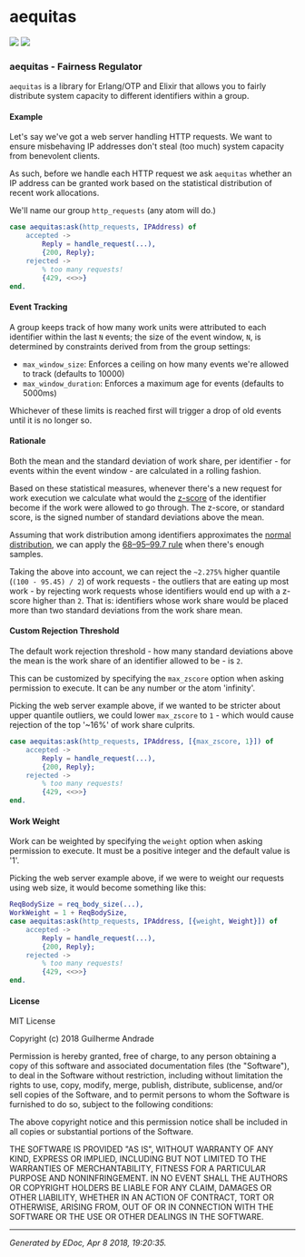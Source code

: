 # aequitas

[![](https://img.shields.io/hexpm/v/aequitas.svg?style=flat)](https://hex.pm/packages/aequitas)
[![](https://travis-ci.org/g-andrade/aequitas.png?branch=master)](https://travis-ci.org/g-andrade/aequitas)

### <span id="aequitas_-_Fairness_Regulator">aequitas - Fairness Regulator</span>

`aequitas` is a library for Erlang/OTP and Elixir that allows you to
fairly distribute system capacity to different identifiers within a
group.

#### <span id="Example">Example</span>

Let's say we've got a web server handling HTTP requests. We want to
ensure misbehaving IP addresses don't steal (too much) system capacity
from benevolent clients.

As such, before we handle each HTTP request we ask `aequitas` whether an
IP address can be granted work based on the statistical distribution of
recent work allocations.

We'll name our group `http_requests` (any atom will do.)

``` erlang
case aequitas:ask(http_requests, IPAddress) of
    accepted ->
        Reply = handle_request(...),
        {200, Reply};
    rejected ->
        % too many requests!
        {429, <<>>}
end.
```

#### <span id="Event_Tracking">Event Tracking</span>

A group keeps track of how many work units were attributed to each
identifier within the last `N` events; the size of the event window,
`N`, is determined by constraints derived from from the group settings:

  - `max_window_size`: Enforces a ceiling on how many events we're
    allowed to track (defaults to 10000)
  - `max_window_duration`: Enforces a maximum age for events (defaults
    to 5000ms)

Whichever of these limits is reached first will trigger a drop of old
events until it is no longer so.

#### <span id="Rationale">Rationale</span>

Both the mean and the standard deviation of work share, per identifier -
for events within the event window - are calculated in a rolling
fashion.

Based on these statistical measures, whenever there's a new request for
work execution we calculate what would the
[z-score](https://en.wikipedia.org/wiki/Standard_score) of the
identifier become if the work were allowed to go through. The z-score,
or standard score, is the signed number of standard deviations above the
mean.

Assuming that work distribution among identifiers approximates the
[normal
distribution](https://en.wikipedia.org/wiki/Normal_distribution), we can
apply the [68–95–99.7
rule](https://en.wikipedia.org/wiki/68%E2%80%9395%E2%80%9399.7_rule)
when there's enough samples.

Taking the above into account, we can reject the `~2.275%` higher
quantile (`(100 - 95.45) / 2`) of work requests - the outliers that are
eating up most work - by rejecting work requests whose identifiers would
end up with a z-score higher than `2`. That is: identifiers whose work
share would be placed more than two standard deviations from the work
share
mean.

#### <span id="Custom_Rejection_Threshold">Custom Rejection Threshold</span>

The default work rejection threshold - how many standard deviations
above the mean is the work share of an identifier allowed to be - is
`2`.

This can be customized by specifying the `max_zscore` option when asking
permission to execute. It can be any number or the atom 'infinity'.

Picking the web server example above, if we wanted to be stricter about
upper quantile outliers, we could lower `max_zscore` to `1` - which
would cause rejection of the top '~16%' of work share culprits.

``` erlang
case aequitas:ask(http_requests, IPAddress, [{max_zscore, 1}]) of
    accepted ->
        Reply = handle_request(...),
        {200, Reply};
    rejected ->
        % too many requests!
        {429, <<>>}
end.
```

#### <span id="Work_Weight">Work Weight</span>

Work can be weighted by specifying the `weight` option when asking
permission to execute. It must be a positive integer and the default
value is '1'.

Picking the web server example above, if we were to weight our requests
using web size, it would become something like this:

``` erlang
ReqBodySize = req_body_size(...),
WorkWeight = 1 + ReqBodySize,
case aequitas:ask(http_requests, IPAddress, [{weight, Weight}]) of
    accepted ->
        Reply = handle_request(...),
        {200, Reply};
    rejected ->
        % too many requests!
        {429, <<>>}
end.
```

#### <span id="License">License</span>

MIT License

Copyright (c) 2018 Guilherme Andrade

Permission is hereby granted, free of charge, to any person obtaining a
copy of this software and associated documentation files (the
"Software"), to deal in the Software without restriction, including
without limitation the rights to use, copy, modify, merge, publish,
distribute, sublicense, and/or sell copies of the Software, and to
permit persons to whom the Software is furnished to do so, subject to
the following conditions:

The above copyright notice and this permission notice shall be included
in all copies or substantial portions of the Software.

THE SOFTWARE IS PROVIDED "AS IS", WITHOUT WARRANTY OF ANY KIND, EXPRESS
OR IMPLIED, INCLUDING BUT NOT LIMITED TO THE WARRANTIES OF
MERCHANTABILITY, FITNESS FOR A PARTICULAR PURPOSE AND NONINFRINGEMENT.
IN NO EVENT SHALL THE AUTHORS OR COPYRIGHT HOLDERS BE LIABLE FOR ANY
CLAIM, DAMAGES OR OTHER LIABILITY, WHETHER IN AN ACTION OF CONTRACT,
TORT OR OTHERWISE, ARISING FROM, OUT OF OR IN CONNECTION WITH THE
SOFTWARE OR THE USE OR OTHER DEALINGS IN THE
SOFTWARE.

-----

*Generated by EDoc, Apr 8 2018, 19:20:35.*
